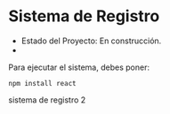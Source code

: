 <h1> Sistema de Registro </h1>

- Estado del Proyecto: En construcción.
- 
Para ejecutar el sistema, debes poner:

```npm install react```

sistema de registro 2
